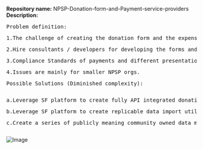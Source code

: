 __Repository name:__ 
NPSP-Donation-form-and-Payment-service-providers<br></pre>
__Description:__ </pre>
<pre>Problem definition:</pre>

<pre>1.The challenge of creating the donation form and the expense of creating and integrating it.</pre>
<pre>2.Hire consultants / developers for developing the forms and API’s.</pre>
<pre>3.Compliance Standards of payments and different presentations and formats of the forms.</pre>
<pre>4.Issues are mainly for smaller NPSP orgs.</pre> 
<pre>Possible Solutions (Diminished complexity):</pre>
<pre></pre>
<pre>a.Leverage SF platform to create fully API integrated donation forms.</pre>
<pre>b.Leverage SF platform to create replicable data import utility for standardized payment processor data extracts in XML, csv or MS excel EG: This eliminates the cost of integration tools by allowing the NPSP to extract and control the data extracts in the various formats.</pre>
<pre>c.Create a series of publicly meaning community owned data maps from common payment processing tools from NPSP to use and configuring the existing batch import tools in NPSP.</pre>
<pre></pre>
![Image](https://github.com/SFDO-Sprint-2019-Amsterdam/NPSP-Donation-form-and-Payment-service-providers/blob/master/Diagram%20basic%20donation%20form%20NPSP.png?raw=true)
